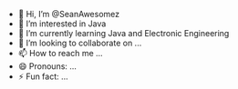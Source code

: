 - 👋 Hi, I’m @SeanAwesomez
- 👀 I’m interested in Java
- 🌱 I’m currently learning Java and Electronic Engineering
- 💞️ I’m looking to collaborate on ...
- 📫 How to reach me ...
- 😄 Pronouns: ...
- ⚡ Fun fact: ...

<!---
SeanAwesomez/SeanAwesomez is a ✨ special ✨ repository because its `README.md` (this file) appears on your GitHub profile.
You can click the Preview link to take a look at your changes.
--->
